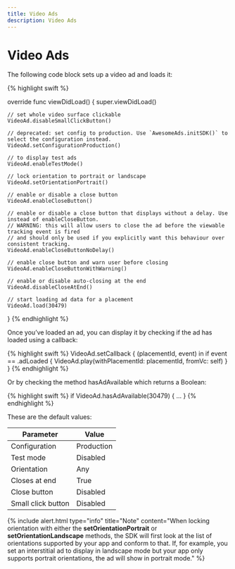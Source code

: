 ```yaml
---
title: Video Ads
description: Video Ads
---
```


# Video Ads

The following code block sets up a video ad and loads it:

{% highlight swift %}

override func viewDidLoad() {
    super.viewDidLoad()

    // set whole video surface clickable
    VideoAd.disableSmallClickButton()

    // deprecated: set config to production. Use `AwesomeAds.initSDK()` to select the configuration instead.
    VideoAd.setConfigurationProduction()

    // to display test ads
    VideoAd.enableTestMode()

    // lock orientation to portrait or landscape
    VideoAd.setOrientationPortrait()

    // enable or disable a close button
    VideoAd.enableCloseButton()

    // enable or disable a close button that displays without a delay. Use instead of enableCloseButton.
    // WARNING: this will allow users to close the ad before the viewable tracking event is fired
    // and should only be used if you explicitly want this behaviour over consistent tracking.
    VideoAd.enableCloseButtonNoDelay()
    
    // enable close button and warn user before closing
    VideoAd.enableCloseButtonWithWarning()

    // enable or disable auto-closing at the end
    VideoAd.disableCloseAtEnd()

    // start loading ad data for a placement
    VideoAd.load(30479)
}
{% endhighlight %}

Once you’ve loaded an ad, you can display it by checking if the ad has loaded using a callback:

{% highlight swift %}
VideoAd.setCallback { (placementId, event) in
    if event == .adLoaded {
        VideoAd.play(withPlacementId: placementId, fromVc: self)
    }
}
{% endhighlight %}

Or by checking the method hasAdAvailable which returns a Boolean:

{% highlight swift %}
if VideoAd.hasAdAvailable(30479) {
    ...
}
{% endhighlight %}

These are the default values:

| Parameter | Value |
|-----|-----|
| Configuration | Production |
| Test mode | Disabled |
| Orientation | Any | 
| Closes at end | True |
| Close button | Disabled |
| Small click button | Disabled | 

{% include alert.html type="info" title="Note" content="When locking orientation with either the <strong>setOrientationPortrait</strong> or <strong>setOrientationLandscape</strong> methods, the SDK will first look at the list of orientations supported by your app and conform to that. If, for example, you set an interstitial ad to display in landscape mode but your app only supports portrait orientations, the ad will show in portrait mode." %}
